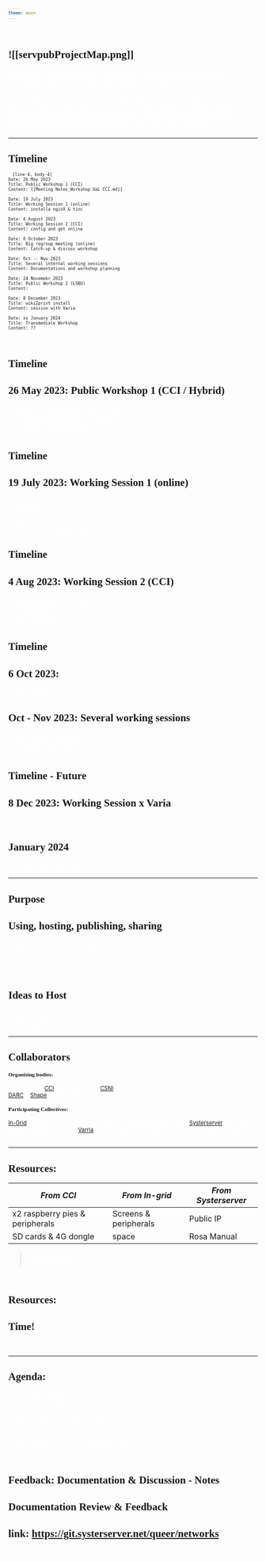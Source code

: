 ```yaml
---
theme: moon
---
```


<header>
<link rel="stylesheet" media="screen" href="https://fontlibrary.org//face/generale-station" type="text/css"/>
</header>

<style>
    
	.tiny-font{
		font-size: 0.5em;
	}

	.markdown-preview-view code{
	         font-size: 0.5em;
	}
	
	pre{
	     font-size: 0.7em!important;
	}
	ul,
	p{
		font-size: 0.8em!important;
		color:white!important;
	}
	h1,h2,h3{
        font-family : "GeneraleStationRegular"!important;
        font-size: 1.5em!important;
}
h4{
	font-family : "GeneraleStationRegular"!important;
        font-size: 0.8em!important;
        
}
	code{
	     padding: 0.5em 1em!important;
	}

.slide-background{
background: rgb(79,9,121); background: linear-gradient(180deg, rgba(79,9,121,1) 4%, rgba(52,1,45,1) 100%)!important;
}
</style>

![[servpubProjectMap.png]]
---
ServPub is an experimental platform for research and practice on experimental and computational publishing, to reflect collectively on affective infrastructures, minor tech and autonomous networks within, and beyond, institutional constraints.

ServPub will be run by artists, coders, activists, collectives, scholars, researchers using FOSS, who share feminist values and practices. We aim to build shared knowledge and resources which operate at small scale and as part of grassroots community networks to explore alternatives. Participating communities/institutions include CSNI at LSBU, Creative Computing Institute at UAL, SHAPE at Aarhus University, In-grid, Systerserver, and Varia.

---
# Timeline
```timeline-labeled
[line-4, body-4]
Date: 26 May 2023
Title: Public Workshop 1 (CCI)
Content: [[Meeting Notes_Workshop UaL CCI.md]]

Date: 19 July 2023
Title: Working Session 1 (online)
Content: installa nginX & tinc

Date: 4 August 2023
Title: Working Session 2 (CCI)
Content: config and get online

Date: 6 October 2023
Title: Big regroup meeting (online)
Content: Catch-up & discuss workshop

Date: Oct -- Nov 2023
Title: Several internal working sessions
Content: Documentations and workshop planning

Date: 24 Novemebr 2023
Title: Public Workshop 2 (LSBU)
Content:

Date: 8 December 2023
Title: wiki2print install
Content: session with Varia 

Date: xx January 2024
Title: Transmediale Workshop
Content: ??
```

--
# Timeline
### 26 May 2023: Public Workshop 1 (CCI / Hybrid)
- InGrid to configure local remote access to the pies.
- Testing Wifi login at UaL/CCI campus (14 May)
- Discussion with Mara & Luke
- Generally understanding things
--
# Timeline
### 19 July 2023: Working Session 1 (online)
- ssh-ing
- hostnames
- tmux
- NginX 
- install tinc on pubdoc (Linux)
--
# Timeline
### 4 Aug 2023: Working Session 2 (CCI)
- tinc on sysadmin machines (mac & win)
- configure tinc
- configure nginX
- servpub.net online
--
# Timeline
### 6 Oct 2023:
- Big regroup meeting (online)

### Oct - Nov 2023: Several working sessions
- SSL & HTML Certificates
- Populating Documentation 
- planning workshop
--
# Timeline - Future
### 8 Dec 2023: Working Session x Varia
- Wiki2print install on wiki2Print pi
### January 2024
-  Transmediale Vaaria Workshop 
---
# Purpose
### Using, hosting, publishing, sharing
possibilities of what to host and do with the server space

prototyping space for networking projects

--
# Ideas to Host
- Docs
- WriteFreely
- Etherpad (synced with docs?)

---
# Collaborators
#### Organising bodies: 
Winnie Soon, [CCI](https://www.arts.ac.uk/creative-computing-institute), UaL.
Geoff Cox, [CSNI](https://www.centreforthestudyof.net/?page_id=756) at London South Bank Uni.
Christian Ulrik Andersen, [DARC](https://darc.au.dk) & [Shape](https://shape.au.dk) at Aarhus Uni

#### Participating Collectives: 
[In-Grid](https://www.in-grid.io/) (Batool, George, Sunni, Becky, Katie): Project Implementation
[Systerserver](https://systerserver.net) (Mara and Ooooo) workshop guide & 
[Varria](https://cc.vvvvvvaria.org) Luke: First workshop guide - local setup / (Manetta and Simon): wiki-to-print 

---
# Resources:
| _From CCI_ | _From In-grid_ | _From Systerserver_ |
| ----------- | ----------- | ----------- |
| x2 raspberry pies & peripherals | Screens & peripherals| Public IP |
| SD cards & 4G dongle| space| Rosa Manual |

> [!error] Electricity
> Is a resource that we happen to have access to at no extra cost at our studio buildings
<!-- element style="width:70%"-->

--
# Resources:

## Time!
A resource we had to share, split and make

---
# Agenda:
Feminist Methodologies - Systerserver

Setup time - Downloading some tools

Hands-on: Network Anatomy - Becky & Katie

Break

Demo: VPN & Reverse Proxy - George & Batool

Break

Feedback: Documentation & Discussion - Notes
--

# Documentation Review & Feedback

link: https://git.systerserver.net/queer/networks
--

![[qr-code.svg]]